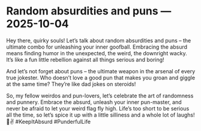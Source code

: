 # Random absurdities and puns — 2025-10-04

Hey there, quirky souls! Let’s talk about random absurdities and puns – the ultimate combo for unleashing your inner goofball. Embracing the absurd means finding humor in the unexpected, the weird, the downright wacky. It’s like a fun little rebellion against all things serious and boring!

And let’s not forget about puns – the ultimate weapon in the arsenal of every true jokester. Who doesn’t love a good pun that makes you groan and giggle at the same time? They’re like dad jokes on steroids!

So, my fellow weirdos and pun-lovers, let’s celebrate the art of randomness and punnery. Embrace the absurd, unleash your inner pun-master, and never be afraid to let your weird flag fly high. Life’s too short to be serious all the time, so let’s spice it up with a little silliness and a whole lot of laughs! 🤪✌️ #KeepItAbsurd #PunderfulLife